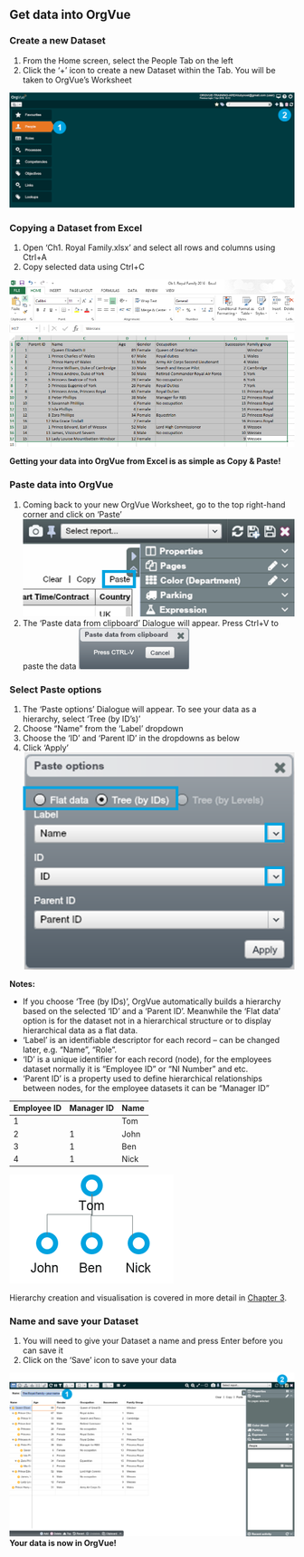 ## Get data into OrgVue
### Create a new Dataset
1. From the Home screen, select the People Tab on the left
2. Click the ‘+’ icon to create a new Dataset within the Tab. You will be taken to OrgVue’s Worksheet

![](../chapter01pics/1-017.createnewdataset.png)
### Copying a Dataset from Excel
1. Open ‘Ch1. Royal Family.xlsx’ and select all rows and columns using Ctrl+A
2. Copy selected data using Ctrl+C

![](../chapter01pics/1-018.copyfromexcel.png)

**Getting your data into OrgVue from Excel is as simple as Copy & Paste!**

### Paste data into OrgVue
1. Coming back to your new OrgVue Worksheet, go to the top right-hand corner and click on ‘Paste’
![](../chapter01pics/1-019.pasteintoov.png)
2. The ‘Paste data from clipboard’ Dialogue will appear. Press Ctrl+V to paste the data
![](../chapter01pics/1-020.ctrlv.png)

### Select Paste options
1. The ‘Paste options’ Dialogue will appear. To see your data as a hierarchy, select ‘Tree (by ID’s)’
2. Choose “Name” from the ‘Label’ dropdown
3. Choose the ‘ID’ and ‘Parent ID’ in the dropdowns as below
4. Click ‘Apply’
![](../chapter01pics/1-021.pasteoptions.png)

**Notes:**
* If you choose ‘Tree (by IDs)’, OrgVue automatically builds a hierarchy based on the selected ‘ID’ and a ‘Parent ID’. Meanwhile the ‘Flat data’ option is for the dataset not in a hierarchical structure or to display hierarchical data as a flat data.
* ‘Label’ is an identifiable descriptor for each record – can be changed later, e.g. “Name”, “Role”.
* ‘ID’ is a unique identifier for each record (node), for the employees dataset normally it is “Employee ID” or “NI Number” and etc.
* ‘Parent ID’ is a property used to define hierarchical relationships between nodes, for the employee datasets it can be “Manager ID”

|Employee ID|Manager ID|Name      |
|---------|--------|----------|
|1| |Tom|
|2|1|John|
|3|1|Ben|
|4|1|Nick|

![](../chapter01pics/1-022.4nodetree.png)

Hierarchy creation and visualisation is covered in more detail in [Chapter 3]().

### Name and save your Dataset
1. You will need to give your Dataset a name and press Enter before you can save it
2. Click on the ‘Save’ icon to save your data

![](../chapter01pics/1-023.namedataset.png)
**Your data is now in OrgVue!**

